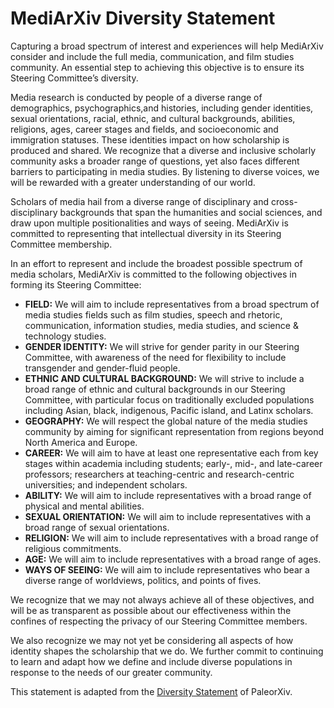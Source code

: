 # MediArXiv Diversity Statement

Capturing a broad spectrum of interest and experiences will help MediArXiv consider and include the full media, communication, and film studies community. An essential step to achieving this objective is to ensure its Steering Committee’s diversity.

Media research is conducted by people of a diverse range of demographics, psychographics,and  histories, including gender identities, sexual orientations, racial, ethnic, and cultural backgrounds, abilities, religions, ages, career stages and fields, and socioeconomic and immigration statuses. These identities impact on how scholarship is produced and shared. We recognize that a diverse and inclusive scholarly community asks a broader range of questions, yet also faces different barriers to participating in media studies. By listening to diverse voices, we will be rewarded with a greater understanding of our world.

Scholars of media hail from a diverse range of disciplinary and cross-disciplinary backgrounds that span the humanities and social sciences, and draw upon multiple positionalities and ways of seeing. MediArXiv is committed to representing that intellectual diversity in its Steering Committee membership.

In an effort to represent and include the broadest possible spectrum of media scholars, MediArXiv is committed to the following objectives in forming its Steering Committee:

* **FIELD:** We will aim to include representatives from a broad spectrum of media studies fields such as film studies, speech and rhetoric, communication, information studies, media studies, and science & technology studies. 
* **GENDER IDENTITY:** We will strive for gender parity in our Steering Committee, with awareness of the need for flexibility to include transgender and gender-fluid people.
* **ETHNIC AND CULTURAL BACKGROUND:** We will strive to include a broad range of ethnic and cultural backgrounds in our Steering Committee, with particular focus on traditionally excluded populations including Asian, black, indigenous, Pacific island, and Latinx scholars.
* **GEOGRAPHY:** We will respect the global nature of the media studies community by aiming for significant representation from regions beyond North America and Europe.
* **CAREER:** We will aim to have at least one representative each from key stages within academia including students; early-, mid-, and late-career professors; researchers at teaching-centric and research-centric universities; and independent scholars.
* **ABILITY:** We will aim to include representatives with a broad range of physical and mental abilities.
* **SEXUAL ORIENTATION:** We will aim to include representatives with a broad range of sexual orientations.
* **RELIGION:** We will aim to include representatives with a broad range of religious commitments.
* **AGE:** We will aim to include representatives with a broad range of ages.
* **WAYS OF SEEING:** We will aim to include representatives who bear a diverse range of worldviews, politics, and points of fives.

We recognize that we may not always achieve all of these objectives, and will be as transparent as possible about our effectiveness within the confines of respecting the privacy of our Steering Committee members.

We also recognize we may not yet be considering all aspects of how identity shapes the scholarship that we do. We further commit to continuing to learn and adapt how we define and include diverse populations in response to the needs of our greater community.

This statement is adapted from the [Diversity Statement](https://github.com/paleorXiv/resources/blob/master/Diversity%20statement.pdf) of PaleorXiv.
 
